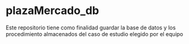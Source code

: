# plazaMercado_db
Este repositorio tiene como finalidad guardar la base de datos y los procedimiento almacenados del caso de estudio elegido por el equipo
